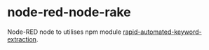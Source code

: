 # node-red-node-rake
Node-RED node to utilises npm module [rapid-automated-keyword-extraction](https://github.com/sleepycat/rapid-automated-keyword-extraction).
